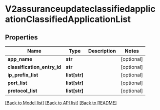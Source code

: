 # V2assuranceupdateclassifiedapplicationClassifiedApplicationList

## Properties
Name | Type | Description | Notes
------------ | ------------- | ------------- | -------------
**app_name** | **str** |  | [optional] 
**classification_entry_id** | **str** |  | [optional] 
**ip_prefix_list** | **list[str]** |  | [optional] 
**port_list** | **list[str]** |  | [optional] 
**protocol_list** | **list[str]** |  | [optional] 

[[Back to Model list]](../README.md#documentation-for-models) [[Back to API list]](../README.md#documentation-for-api-endpoints) [[Back to README]](../README.md)

